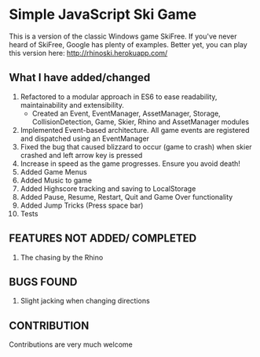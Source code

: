 # Simple JavaScript Ski Game

This is a version of the classic Windows game SkiFree. If
you've never heard of SkiFree, Google has plenty of examples. Better yet, you can play this version here: 
http://rhinoski.herokuapp.com/  

## What I have added/changed

1. Refactored to a modular approach in ES6 to ease readability, maintainability and extensibility.
    - Created an Event, EventManager, AssetManager, Storage, CollisionDetection, Game, Skier, Rhino and AssetManager modules
2. Implemented Event-based architecture. All game events are registered and dispatched using an EventManager
3. Fixed the bug that caused blizzard to occur (game to crash) when skier crashed and left arrow key is pressed
4. Increase in speed as the game progresses. Ensure you avoid death!
5. Added Game Menus
6. Added Music to game
7. Added Highscore tracking and saving to LocalStorage
8. Added Pause, Resume, Restart, Quit and Game Over functionality
9. Added Jump Tricks (Press space bar)
10. Tests

## FEATURES NOT ADDED/ COMPLETED

1. The chasing by the Rhino

## BUGS FOUND

1. Slight jacking when changing directions

## CONTRIBUTION

Contributions are very much welcome
